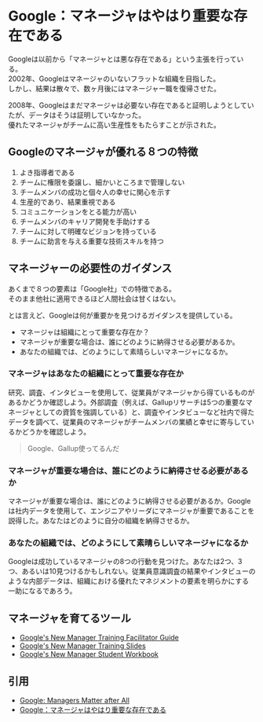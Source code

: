 # Google：マネージャはやはり重要な存在である

Googleは以前から「マネージャとは悪な存在である」という主張を行っている。  
2002年、Googleはマネージャのいないフラットな組織を目指した。  
しかし、結果は散々で、数ヶ月後にはマネージャー職を復帰させた。  

2008年、Googleはまだマネージャは必要ない存在であると証明しようとしていたが、データはそうは証明していなかった。  
優れたマネージャがチームに高い生産性をもたらすことが示された。

## Googleのマネージャが優れる８つの特徴

1. よき指導者である
1. チームに権限を委譲し、細かいところまで管理しない
1. チームメンバの成功と個々人の幸せに関心を示す
1. 生産的であり、結果重視である
1. コミュニケーションをとる能力が高い
1. チームメンバのキャリア開発を手助けする
1. チームに対して明確なビジョンを持っている
1. チームに助言を与える重要な技術スキルを持つ

## マネージャーの必要性のガイダンス

あくまで８つの要素は「Google社」での特徴である。  
そのまま他社に適用できるほど人間社会は甘くはない。  

とは言えど、Googleは何が重要かを見つけるガイダンスを提供している。

- マネージャは組織にとって重要な存在か？
- マネージャが重要な場合は、誰にどのように納得させる必要があるか。
- あなたの組織では、どのようにして素晴らしいマネージャになるか。

### マネージャはあなたの組織にとって重要な存在か

研究、調査、インタビューを使用して、従業員がマネージャから得ているものがあるかどうか確認しよう。外部調査（例えば、Gallupリサーチは5つの重要なマネージャとしての資質を強調している）と、調査やインタビューなど社内で得たデータを調べて、従業員のマネージャがチームメンバの業績と幸せに寄与しているかどうかを確認しよう。

> Google、Gallup使ってるんだ

### マネージャが重要な場合は、誰にどのように納得させる必要があるか

マネージャが重要な場合は、誰にどのように納得させる必要があるか。Googleは社内データを使用して、エンジニアやリーダにマネージャが重要であることを説得した。あなたはどのように自分の組織を納得させるか。

### あなたの組織では、どのようにして素晴らしいマネージャになるか

Googleは成功しているマネージャの8つの行動を見つけた。あなたは2つ、3つ、あるいは10見つけるかもしれない。従業員意識調査の結果やインタビューのような内部データは、組織における優れたマネジメントの要素を明らかにする一助になるであろう。

## マネージャを育てるツール

- [Google's New Manager Training Facilitator Guide](https://docs.google.com/document/d/16aDChcr2W6r683bCUeOD-4FEP3sx754_n37-bSHPFw4/edit)
- [Google's New Manager Training Slides](https://docs.google.com/presentation/d/13-rj7ZqlyuHNli9Ybd5D8g-qqUNtG81t3JLq7JV5c2o/edit#slide=id.ge4f09bd2d_1_7)
- [Google's New Manager Student Workbook](https://docs.google.com/presentation/d/1U4OUc2OHJ_x-rYz-Ue5yiLx7u-CatxwyKw-eud0KukQ/edit#slide=id.g57ad54498_259)

## 引用

- [Google: Managers Matter after All
](https://www.infoq.com/news/2017/02/google-managers/)
- [
Google：マネージャはやはり重要な存在である
](https://www.infoq.com/jp/news/2017/02/google-managers/)
